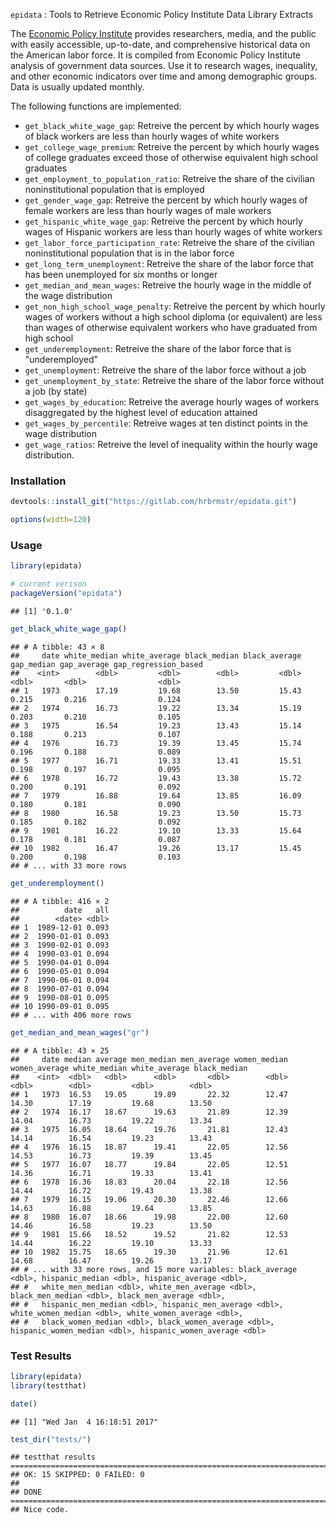 
`epidata` : Tools to Retrieve Economic Policy Institute Data Library Extracts

The [Economic Policy Institute](http://www.epi.org/data/) provides researchers, media, and the public with easily accessible, up-to-date, and comprehensive historical data on the American labor force. It is compiled from Economic Policy Institute analysis of government data sources. Use it to research wages, inequality, and other economic indicators over time and among demographic groups. Data is usually updated monthly.

The following functions are implemented:

-   `get_black_white_wage_gap`: Retreive the percent by which hourly wages of black workers are less than hourly wages of white workers
-   `get_college_wage_premium`: Retreive the percent by which hourly wages of college graduates exceed those of otherwise equivalent high school graduates
-   `get_employment_to_population_ratio`: Retreive the share of the civilian noninstitutional population that is employed
-   `get_gender_wage_gap`: Retreive the percent by which hourly wages of female workers are less than hourly wages of male workers
-   `get_hispanic_white_wage_gap`: Retreive the percent by which hourly wages of Hispanic workers are less than hourly wages of white workers
-   `get_labor_force_participation_rate`: Retreive the share of the civilian noninstitutional population that is in the labor force
-   `get_long_term_unemployment`: Retreive the share of the labor force that has been unemployed for six months or longer
-   `get_median_and_mean_wages`: Retreive the hourly wage in the middle of the wage distribution
-   `get_non_high_school_wage_penalty`: Retreive the percent by which hourly wages of workers without a high school diploma (or equivalent) are less than wages of otherwise equivalent workers who have graduated from high school
-   `get_underemployment`: Retreive the share of the labor force that is "underemployed"
-   `get_unemployment`: Retreive the share of the labor force without a job
-   `get_unemployment_by_state`: Retreive the share of the labor force without a job (by state)
-   `get_wages_by_education`: Retreive the average hourly wages of workers disaggregated by the highest level of education attained
-   `get_wages_by_percentile`: Retreive wages at ten distinct points in the wage distribution
-   `get_wage_ratios`: Retreive the level of inequality within the hourly wage distribution.

### Installation

``` r
devtools::install_git("https://gitlab.com/hrbrmstr/epidata.git")
```

``` r
options(width=120)
```

### Usage

``` r
library(epidata)

# current verison
packageVersion("epidata")
```

    ## [1] '0.1.0'

``` r
get_black_white_wage_gap()
```

    ## # A tibble: 43 × 8
    ##     date white_median white_average black_median black_average gap_median gap_average gap_regression_based
    ##    <int>        <dbl>         <dbl>        <dbl>         <dbl>      <dbl>       <dbl>                <dbl>
    ## 1   1973        17.19         19.68        13.50         15.43      0.215       0.216                0.124
    ## 2   1974        16.73         19.22        13.34         15.19      0.203       0.210                0.105
    ## 3   1975        16.54         19.23        13.43         15.14      0.188       0.213                0.107
    ## 4   1976        16.73         19.39        13.45         15.74      0.196       0.188                0.089
    ## 5   1977        16.71         19.33        13.41         15.51      0.198       0.197                0.095
    ## 6   1978        16.72         19.43        13.38         15.72      0.200       0.191                0.092
    ## 7   1979        16.88         19.64        13.85         16.09      0.180       0.181                0.090
    ## 8   1980        16.58         19.23        13.50         15.73      0.185       0.182                0.092
    ## 9   1981        16.22         19.10        13.33         15.64      0.178       0.181                0.087
    ## 10  1982        16.47         19.26        13.17         15.45      0.200       0.198                0.103
    ## # ... with 33 more rows

``` r
get_underemployment()
```

    ## # A tibble: 416 × 2
    ##          date   all
    ##        <date> <dbl>
    ## 1  1989-12-01 0.093
    ## 2  1990-01-01 0.093
    ## 3  1990-02-01 0.093
    ## 4  1990-03-01 0.094
    ## 5  1990-04-01 0.094
    ## 6  1990-05-01 0.094
    ## 7  1990-06-01 0.094
    ## 8  1990-07-01 0.094
    ## 9  1990-08-01 0.095
    ## 10 1990-09-01 0.095
    ## # ... with 406 more rows

``` r
get_median_and_mean_wages("gr")
```

    ## # A tibble: 43 × 25
    ##     date median average men_median men_average women_median women_average white_median white_average black_median
    ##    <int>  <dbl>   <dbl>      <dbl>       <dbl>        <dbl>         <dbl>        <dbl>         <dbl>        <dbl>
    ## 1   1973  16.53   19.05      19.89       22.32        12.47         14.30        17.19         19.68        13.50
    ## 2   1974  16.17   18.67      19.63       21.89        12.39         14.04        16.73         19.22        13.34
    ## 3   1975  16.05   18.64      19.76       21.81        12.43         14.14        16.54         19.23        13.43
    ## 4   1976  16.15   18.87      19.41       22.05        12.56         14.53        16.73         19.39        13.45
    ## 5   1977  16.07   18.77      19.84       22.05        12.51         14.36        16.71         19.33        13.41
    ## 6   1978  16.36   18.83      20.04       22.18        12.56         14.44        16.72         19.43        13.38
    ## 7   1979  16.15   19.06      20.30       22.46        12.66         14.63        16.88         19.64        13.85
    ## 8   1980  16.07   18.66      19.98       22.00        12.60         14.46        16.58         19.23        13.50
    ## 9   1981  15.66   18.52      19.52       21.82        12.53         14.44        16.22         19.10        13.33
    ## 10  1982  15.75   18.65      19.30       21.96        12.61         14.68        16.47         19.26        13.17
    ## # ... with 33 more rows, and 15 more variables: black_average <dbl>, hispanic_median <dbl>, hispanic_average <dbl>,
    ## #   white_men_median <dbl>, white_men_average <dbl>, black_men_median <dbl>, black_men_average <dbl>,
    ## #   hispanic_men_median <dbl>, hispanic_men_average <dbl>, white_women_median <dbl>, white_women_average <dbl>,
    ## #   black_women_median <dbl>, black_women_average <dbl>, hispanic_women_median <dbl>, hispanic_women_average <dbl>

### Test Results

``` r
library(epidata)
library(testthat)

date()
```

    ## [1] "Wed Jan  4 16:18:51 2017"

``` r
test_dir("tests/")
```

    ## testthat results ========================================================================================================
    ## OK: 15 SKIPPED: 0 FAILED: 0
    ## 
    ## DONE ===================================================================================================================
    ## Nice code.
